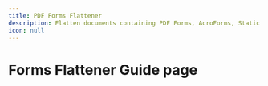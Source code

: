 ```yaml
---
title: PDF Forms Flattener
description: Flatten documents containing PDF Forms, AcroForms, Static XFA and Dynamic XFA Forms.
icon: null
---
```


# Forms Flattener Guide page
